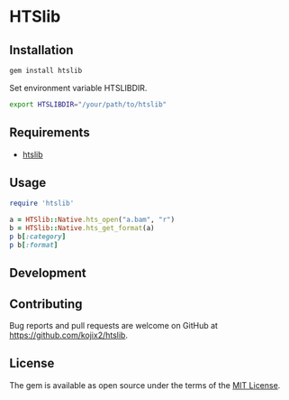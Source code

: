 # HTSlib

## Installation

```sh
gem install htslib
```

Set environment variable HTSLIBDIR. 

```sh
export HTSLIBDIR="/your/path/to/htslib"
```

## Requirements

* [htslib](https://github.com/samtools/htslib)

## Usage

```ruby
require 'htslib'

a = HTSlib::Native.hts_open("a.bam", "r")
b = HTSlib::Native.hts_get_format(a)
p b[:category]
p b[:format]
```

## Development

## Contributing

Bug reports and pull requests are welcome on GitHub at https://github.com/kojix2/htslib.


## License

The gem is available as open source under the terms of the [MIT License](https://opensource.org/licenses/MIT).
